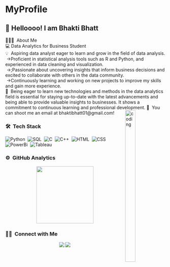 # MyProfile
<h2>👋 Helloooo! I am Bhakti Bhatt</h2>
👩🏻‍💻 &nbsp;About Me
<br>💻 Data Analytics for Business Student
<br>💡 &nbsp;Aspiring data analyst eager to learn and grow in the field of data analysis. 
<br>&nbsp;->Proficient in statistical analysis tools such as R and Python, and experienced in data cleaning and visualization. 
<br>&nbsp->;Passionate about uncovering insights that inform business decisions and excited to collaborate with others in the data community. 
<br>&nbsp;->Continuously learning and working on new projects to improve my skills and gain more experience.
<br>🌱 &nbsp;Being eager to learn new technologies and methods in the data analytics field is essential for staying up-to-date with the latest advancements and being able to provide valuable insights to businesses. It shows a commitment to continuous learning and professional development.
📩 &nbsp;You can shoot me an email at bhaktibhatt01@gmail.com!

<img alt="coding" src="./assets/coding.gif" align="right" style="height: 35%;width: 25%"/>

### 🛠 &nbsp;Tech Stack

![Python](https://img.shields.io/badge/-Python-05122A?style=flat&logo=python)&nbsp;
![SQL](https://img.shields.io/badge/-SQL-05122A?style=flat&logo=sql)&nbsp;
![C](https://img.shields.io/badge/-C-05122A?style=flat&logo=C&logoColor=A8B9CC)&nbsp;
![C++](https://img.shields.io/badge/-C++-05122A?style=flat&logo=C%2B%2B&logoColor=00599C)&nbsp;
![HTML](https://img.shields.io/badge/-HTML-05122A?style=flat&logo=HTML5)&nbsp;
![CSS](https://img.shields.io/badge/-CSS-05122A?style=flat&logo=CSS3&logoColor=1572B6)&nbsp;
![PowerBi](https://img.shields.io/badge/-PowerBi-05122A?style=flat&logo=powerbi)&nbsp;
![Tableau](https://img.shields.io/badge/-Tableau-05122A?style=flat&logo=tableau)&nbsp;

### ⚙️ &nbsp;GitHub Analytics

<p align="center">
<a href="https://github.com/apurvs21">
  <img height="180em" src="https://github-readme-stats-eight-theta.vercel.app/api?username=apurvs21&show_icons=true&theme=algolia&include_all_commits=true&count_private=true"/>

</a>
</p>

### 🤝🏻 &nbsp;Connect with Me

<p align="center">
<a href="https://bit.ly/3K0mka5"><img src="https://img.shields.io/badge/-Apurv%20Sathwara-blue?style=flat&logo=Linkedin&logoColor=white"/></a>
<a href="mailto:apurvsathwara@gmail.com"><img src="https://img.shields.io/badge/-Apurv%20Sathwara-red?style=flat&logo=Gmail&logoColor=white"/></a>
</p>
